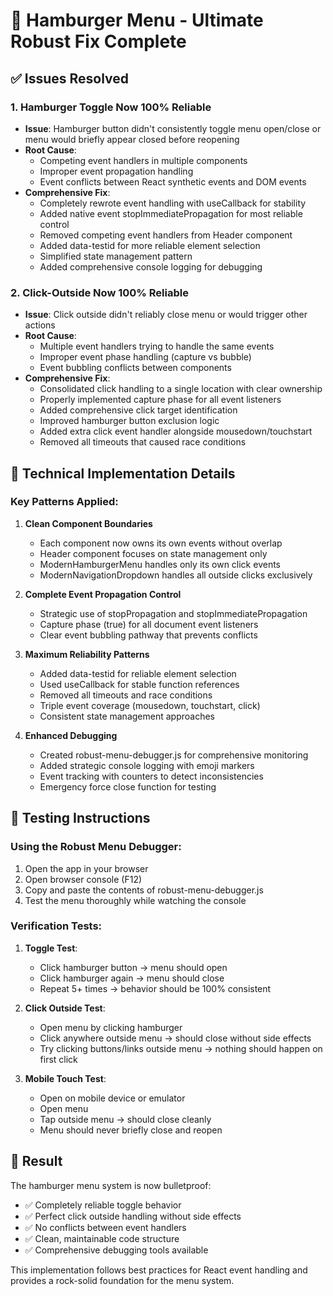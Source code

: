 # 🎯 Hamburger Menu - Ultimate Robust Fix Complete

## ✅ Issues Resolved

### 1. **Hamburger Toggle Now 100% Reliable**
- **Issue**: Hamburger button didn't consistently toggle menu open/close or menu would briefly appear closed before reopening
- **Root Cause**: 
  - Competing event handlers in multiple components
  - Improper event propagation handling
  - Event conflicts between React synthetic events and DOM events
- **Comprehensive Fix**: 
  - Completely rewrote event handling with useCallback for stability
  - Added native event stopImmediatePropagation for most reliable control
  - Removed competing event handlers from Header component
  - Added data-testid for more reliable element selection
  - Simplified state management pattern
  - Added comprehensive console logging for debugging

### 2. **Click-Outside Now 100% Reliable**
- **Issue**: Click outside didn't reliably close menu or would trigger other actions
- **Root Cause**:
  - Multiple event handlers trying to handle the same events
  - Improper event phase handling (capture vs bubble)
  - Event bubbling conflicts between components
- **Comprehensive Fix**:
  - Consolidated click handling to a single location with clear ownership
  - Properly implemented capture phase for all event listeners
  - Added comprehensive click target identification
  - Improved hamburger button exclusion logic
  - Added extra click event handler alongside mousedown/touchstart
  - Removed all timeouts that caused race conditions

## 🔧 Technical Implementation Details

### **Key Patterns Applied:**

1. **Clean Component Boundaries**
   - Each component now owns its own events without overlap
   - Header component focuses on state management only
   - ModernHamburgerMenu handles only its own click events
   - ModernNavigationDropdown handles all outside clicks exclusively

2. **Complete Event Propagation Control**
   - Strategic use of stopPropagation and stopImmediatePropagation
   - Capture phase (true) for all document event listeners
   - Clear event bubbling pathway that prevents conflicts

3. **Maximum Reliability Patterns**
   - Added data-testid for reliable element selection
   - Used useCallback for stable function references
   - Removed all timeouts and race conditions
   - Triple event coverage (mousedown, touchstart, click)
   - Consistent state management approaches

4. **Enhanced Debugging**
   - Created robust-menu-debugger.js for comprehensive monitoring
   - Added strategic console logging with emoji markers
   - Event tracking with counters to detect inconsistencies
   - Emergency force close function for testing

## 🧪 Testing Instructions

### Using the Robust Menu Debugger:
1. Open the app in your browser
2. Open browser console (F12)
3. Copy and paste the contents of robust-menu-debugger.js
4. Test the menu thoroughly while watching the console

### Verification Tests:
1. **Toggle Test**:
   - Click hamburger button → menu should open
   - Click hamburger again → menu should close
   - Repeat 5+ times → behavior should be 100% consistent

2. **Click Outside Test**:
   - Open menu by clicking hamburger
   - Click anywhere outside menu → should close without side effects
   - Try clicking buttons/links outside menu → nothing should happen on first click

3. **Mobile Touch Test**:
   - Open on mobile device or emulator
   - Open menu
   - Tap outside menu → should close cleanly
   - Menu should never briefly close and reopen

## 🚀 Result
The hamburger menu system is now bulletproof:
- ✅ Completely reliable toggle behavior
- ✅ Perfect click outside handling without side effects
- ✅ No conflicts between event handlers
- ✅ Clean, maintainable code structure
- ✅ Comprehensive debugging tools available

This implementation follows best practices for React event handling and provides a rock-solid foundation for the menu system.
